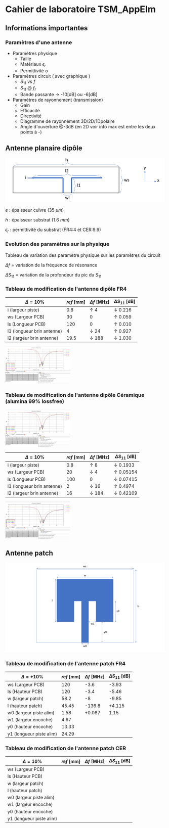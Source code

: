 # Cahier de laboratoire TSM_AppElm

## Informations importantes

### Paramètres d'une antenne

- Paramètres physique
  - Taille
  - Matériaux $\epsilon_r$ 
  - Permittivité $\sigma$ 
- Paramètres circuit ( avec graphique )
  - $S_{11}$ vs $f$
  - $S_{11}$ @ $f_r$
  - Bande passante -> -10[dB] ou -6[dB]
- Paramètres de rayonnement (transmission)
  - Gain
  - Efficacité
  - Directivité
  - Diagramme de rayonnement 3D/2D/1Dpolaire
  - Angle d'ouverture @-3dB (en 2D voir info max est entre les deux points à -)

## Antenne planaire dipôle

![](.\Figures\dimensions.png)

$e$ : épaisseur cuivre ($35$ $\mu m$)

$h$ : épaisseur substrat ($1.6$ $mm$)

$\epsilon_r$ : permittivité du substrat (FR4:4 et CER:9.9)

### Evolution des paramètres sur la physique

Tableau de variation des paramètre physique sur les paramètres du circuit

$\Delta f$ = variation de la fréquence de résonance

$\Delta S_{11}$ = variation de la profondeur du pic du $S_{11}$ 

### Tableau de modification de l'antenne dipôle FR4

| $\Delta = 10\%$            | $ref$ [mm] | $\Delta f$ [MHz] | $\Delta S_{11}$ [dB] |
| -------------------------- | ---------- | ---------------- | -------------------- |
| i (largeur piste)          | 0.8        | $\uparrow$ 4     | $\downarrow$ 0.216   |
| ws (Largeur PCB)           | 30         | 0                | $\uparrow$ 0.059     |
| ls (Longueur PCB)          | 120        | 0                | $\uparrow$ 0.010     |
| l1 (longueur brin antenne) | 4          | $\downarrow$ 24  | $\uparrow$ 0.927     |
| l2 (largeur brin antenne)  | 19.5       | $\downarrow$ 188 | $\downarrow$ 1.030   |

<img src=".\Figures\MesureVariationsFR4.png" style="zoom: 20%;" />

### Tableau de modification de l'antenne dipôle Céramique (alumina 99% lossfree)

<img src=".\Figures\MesureVariationsFR4.png" style="zoom: 20%;" />

| $\Delta = 10\%$            | $ref$ [mm] | $\Delta f$ [MHz] | $\Delta S_{11}$ [dB] |
| -------------------------- | ---------- | ---------------- | -------------------- |
| i (largeur piste)          | 0.8        | $\uparrow$ 8     | $\downarrow$ 0.1933  |
| ws (Largeur PCB)           | 20         | $\downarrow$ 4   | $\uparrow$ 0.05154   |
| ls (Longueur PCB)          | 100        | 0                | $\downarrow$ 0.07415 |
| l1 (longueur brin antenne) | 2          | $\downarrow$ 16  | $\uparrow$ 0.4974    |
| l2 (largeur brin antenne)  | 16         | $\downarrow$ 184 | $\downarrow$ 0.42109 |

<img src=".\Figures\MesureVariationsCER.png" style="zoom:20%;" />

## Antenne patch

<img src=".\Figures\patch_dimensions.png" style="zoom: 80%;" />

### Tableau de modification de l'antenne patch FR4

| $\Delta = +10\%$         | $ref$ [mm] | $\Delta f$ [MHz] | $\Delta S_{11}$ [dB] |
| ------------------------ | ---------- | ---------------- | -------------------- |
| ws (Largeur PCB)         | 120        | -3.6             | -3.93                |
| ls (Hauteur PCB)         | 120        | -3.4             | -5.46                |
| w (largeur patch)        | 58.2       | -8               | -9.85                |
| l (hauteur patch)        | 45.45      | -136.8           | +4.115               |
| w0 (largeur piste alim)  | 1.58       | +0.087           | 1.15                 |
| w1 (largeur encoche)     | 4.67       |                  |                      |
| y0 (hauteur encoche)     | 13.33      |                  |                      |
| y1 (longueur piste alim) | 24.29      |                  |                      |

### Tableau de modification de l'antenne patch CER

| $\Delta = 10\%$          | $ref$ [mm] | $\Delta f$ [MHz] | $\Delta S_{11}$ [dB] |
| ------------------------ | ---------- | ---------------- | -------------------- |
| ws (Largeur PCB)         |            |                  |                      |
| ls (Hauteur PCB)         |            |                  |                      |
| w (largeur patch)        |            |                  |                      |
| l (hauteur patch)        |            |                  |                      |
| w0 (largeur piste alim)  |            |                  |                      |
| w1 (largeur encoche)     |            |                  |                      |
| y0 (hauteur encoche)     |            |                  |                      |
| y1 (longueur piste alim) |            |                  |                      |

